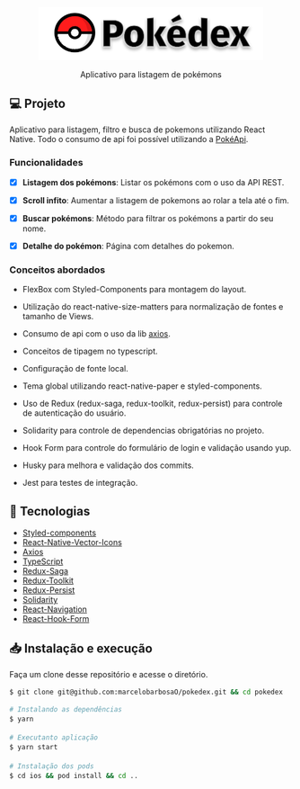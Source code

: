 <p align="center">
  <img alt="Pokedex logo" src=".github/logo.svg" width="400px" />
</p>

<p align="center" fontSize="60px">
  Aplicativo para listagem de pokémons
</p>

<p align="center">
</p>

## 💻   Projeto

Aplicativo para listagem, filtro e busca de pokemons utilizando React Native.
Todo o consumo de api foi possível utilizando a [PokéApi](https://pokeapi.co/).


### Funcionalidades

- [x] **Listagem dos pokémons**: Listar os pokémons com o uso da API REST.

- [x] **Scroll infito**: Aumentar a listagem de pokemons ao rolar a tela até o fim.

- [x] **Buscar pokémons**: Método para filtrar os pokémons a partir do seu nome.

- [x] **Detalhe do pokémon**: Página com detalhes do pokemon.

### Conceitos abordados

- FlexBox com Styled-Components para montagem do layout.

- Utilização do react-native-size-matters para normalização de fontes e tamanho de Views.

- Consumo de api com o uso da lib [axios](https://github.com/axios/axios).

- Conceitos de tipagem no typescript.

- Configuração de fonte local.

- Tema global utilizando react-native-paper e styled-components.

- Uso de Redux (redux-saga, redux-toolkit, redux-persist) para controle de autenticação do usuário.

- Solidarity para controle de dependencias obrigatórias no projeto.

- Hook Form para controle do formulário de login e validação usando yup.

- Husky para melhora e validação dos commits.

- Jest para testes de integração.

## 🚀  Tecnologias

-  [Styled-components](https://www.styled-components.com/)
-  [React-Native-Vector-Icons](https://react-icons.netlify.com/)
-  [Axios](https://github.com/axios/axios)
-  [TypeScript](https://www.typescriptlang.org/)
-  [Redux-Saga](https://redux-saga.js.org/)
-  [Redux-Toolkit](https://redux-toolkit.js.org/)
-  [Redux-Persist](https://github.com/rt2zz/redux-persist)
-  [Solidarity](https://infinitered.github.io/solidarity/)
-  [React-Navigation](https://reactnavigation.org/)
-  [React-Hook-Form](https://react-hook-form.com/)

## 📥   Instalação e execução

Faça um clone desse repositório e acesse o diretório.

```bash
$ git clone git@github.com:marcelobarbosaO/pokedex.git && cd pokedex
```

```bash
# Instalando as dependências
$ yarn

# Executanto aplicação
$ yarn start

# Instalação dos pods
$ cd ios && pod install && cd ..

```
